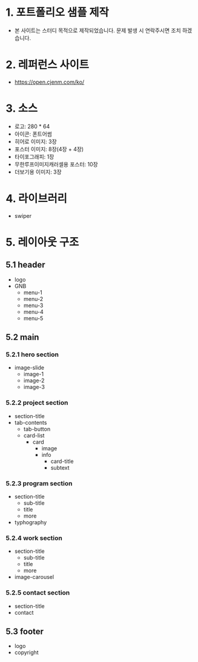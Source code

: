 # 1. 포트폴리오 샘플 제작

- 본 사이트는 스터디 목적으로 제작되었습니다. 문제 발생 시 연락주시면 조치 하겠습니다.

# 2. 레퍼런스 사이트

- https://open.cjenm.com/ko/

# 3. 소스

- 로고: 280 \* 64
- 아이콘: 폰트어썸
- 히어로 이미지: 3장
- 포스터 이미지: 8장(4장 + 4장)
- 타이포그래피: 1장
- 무한루프이미지캐러셀용 포스터: 10장
- 더보기용 이미지: 3장

# 4. 라이브러리

- swiper

# 5. 레이아웃 구조

## 5.1 header

- logo
- GNB
  - menu-1
  - menu-2
  - menu-3
  - menu-4
  - menu-5

## 5.2 main

### 5.2.1 hero section

- image-slide
  - image-1
  - image-2
  - image-3

### 5.2.2 project section

- section-title
- tab-contents
  - tab-button
  - card-list
    - card
      - image
      - info
        - card-title
        - subtext

### 5.2.3 program section

- section-title
  - sub-title
  - title
  - more
- typhography

### 5.2.4 work section

- section-title
  - sub-title
  - title
  - more
- image-carousel

### 5.2.5 contact section

- section-title
- contact

## 5.3 footer

- logo
- copyright

